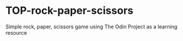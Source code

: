 # TOP-rock-paper-scissors
Simple rock, paper, scissors game using The Odin Project as a learning resource

